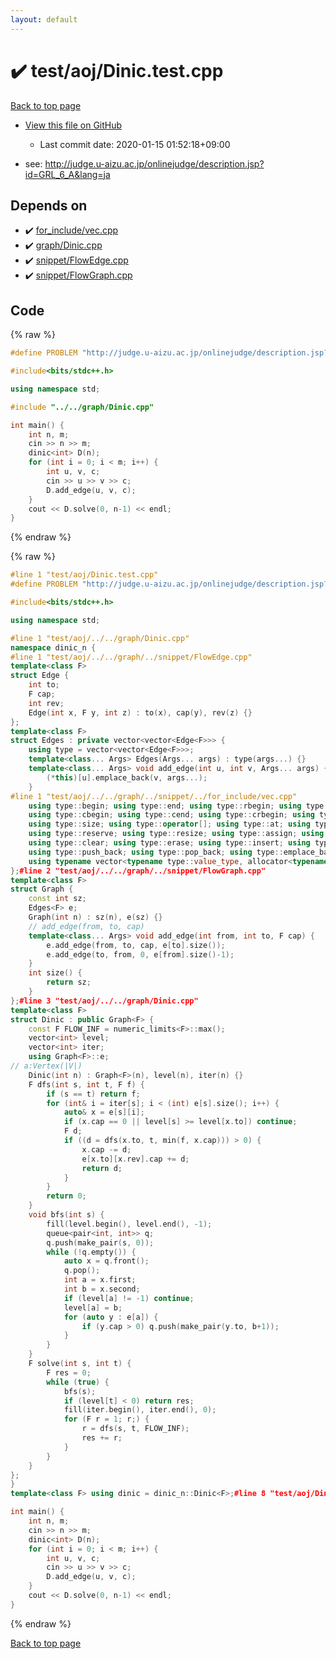 ```yaml
---
layout: default
---
```


<!-- mathjax config similar to math.stackexchange -->
<script type="text/javascript" async
  src="https://cdnjs.cloudflare.com/ajax/libs/mathjax/2.7.5/MathJax.js?config=TeX-MML-AM_CHTML">
</script>
<script type="text/x-mathjax-config">
  MathJax.Hub.Config({
    TeX: { equationNumbers: { autoNumber: "AMS" }},
    tex2jax: {
      inlineMath: [ ['$','$'] ],
      processEscapes: true
    },
    "HTML-CSS": { matchFontHeight: false },
    displayAlign: "left",
    displayIndent: "2em"
  });
</script>

<script type="text/javascript" src="https://cdnjs.cloudflare.com/ajax/libs/jquery/3.4.1/jquery.min.js"></script>
<script src="https://cdn.jsdelivr.net/npm/jquery-balloon-js@1.1.2/jquery.balloon.min.js" integrity="sha256-ZEYs9VrgAeNuPvs15E39OsyOJaIkXEEt10fzxJ20+2I=" crossorigin="anonymous"></script>
<script type="text/javascript" src="../../../assets/js/copy-button.js"></script>
<link rel="stylesheet" href="../../../assets/css/copy-button.css" />


# :heavy_check_mark: test/aoj/Dinic.test.cpp

<a href="../../../index.html">Back to top page</a>

* <a href="{{ site.github.repository_url }}/blob/master/test/aoj/Dinic.test.cpp">View this file on GitHub</a>
    - Last commit date: 2020-01-15 01:52:18+09:00


* see: <a href="http://judge.u-aizu.ac.jp/onlinejudge/description.jsp?id=GRL_6_A&lang=ja">http://judge.u-aizu.ac.jp/onlinejudge/description.jsp?id=GRL_6_A&lang=ja</a>


## Depends on

* :heavy_check_mark: <a href="../../../library/for_include/vec.cpp.html">for_include/vec.cpp</a>
* :heavy_check_mark: <a href="../../../library/graph/Dinic.cpp.html">graph/Dinic.cpp</a>
* :heavy_check_mark: <a href="../../../library/snippet/FlowEdge.cpp.html">snippet/FlowEdge.cpp</a>
* :heavy_check_mark: <a href="../../../library/snippet/FlowGraph.cpp.html">snippet/FlowGraph.cpp</a>


## Code

<a id="unbundled"></a>
{% raw %}
```cpp
#define PROBLEM "http://judge.u-aizu.ac.jp/onlinejudge/description.jsp?id=GRL_6_A&lang=ja"

#include<bits/stdc++.h>

using namespace std;

#include "../../graph/Dinic.cpp"

int main() {
	int n, m;
	cin >> n >> m;
	dinic<int> D(n);
	for (int i = 0; i < m; i++) {
		int u, v, c;
		cin >> u >> v >> c;
		D.add_edge(u, v, c);
	}
	cout << D.solve(0, n-1) << endl;
}
```
{% endraw %}

<a id="bundled"></a>
{% raw %}
```cpp
#line 1 "test/aoj/Dinic.test.cpp"
#define PROBLEM "http://judge.u-aizu.ac.jp/onlinejudge/description.jsp?id=GRL_6_A&lang=ja"

#include<bits/stdc++.h>

using namespace std;

#line 1 "test/aoj/../../graph/Dinic.cpp"
namespace dinic_n {
#line 1 "test/aoj/../../graph/../snippet/FlowEdge.cpp"
template<class F>
struct Edge {
	int to;
	F cap;
	int rev;
	Edge(int x, F y, int z) : to(x), cap(y), rev(z) {}
};
template<class F>
struct Edges : private vector<vector<Edge<F>>> {
	using type = vector<vector<Edge<F>>>;
	template<class... Args> Edges(Args... args) : type(args...) {}
	template<class... Args> void add_edge(int u, int v, Args... args) {
		(*this)[u].emplace_back(v, args...);
	}
#line 1 "test/aoj/../../graph/../snippet/../for_include/vec.cpp"
	using type::begin; using type::end; using type::rbegin; using type::rend;
	using type::cbegin; using type::cend; using type::crbegin; using type::crend;
	using type::size; using type::operator[]; using type::at; using type::back; using type::front;
	using type::reserve; using type::resize; using type::assign; using type::shrink_to_fit;
	using type::clear; using type::erase; using type::insert; using type::swap; 
	using type::push_back; using type::pop_back; using type::emplace_back; using type::empty;
	using typename vector<typename type::value_type, allocator<typename type::value_type>>::iterator;#line 16 "test/aoj/../../graph/../snippet/FlowEdge.cpp"
};#line 2 "test/aoj/../../graph/../snippet/FlowGraph.cpp"
template<class F>
struct Graph {
	const int sz;
	Edges<F> e;
	Graph(int n) : sz(n), e(sz) {}
	// add_edge(from, to, cap)
	template<class... Args> void add_edge(int from, int to, F cap) {
		e.add_edge(from, to, cap, e[to].size());
		e.add_edge(to, from, 0, e[from].size()-1);
	}
	int size() {
		return sz;
	}
};#line 3 "test/aoj/../../graph/Dinic.cpp"
template<class F>
struct Dinic : public Graph<F> {
	const F FLOW_INF = numeric_limits<F>::max();
	vector<int> level;
	vector<int> iter;
	using Graph<F>::e;
// a:Vertex(|V|)
	Dinic(int n) : Graph<F>(n), level(n), iter(n) {}
	F dfs(int s, int t, F f) {
		if (s == t) return f;
		for (int& i = iter[s]; i < (int) e[s].size(); i++) {
			auto& x = e[s][i];
			if (x.cap == 0 || level[s] >= level[x.to]) continue;
			F d;
			if ((d = dfs(x.to, t, min(f, x.cap))) > 0) {
				x.cap -= d;
				e[x.to][x.rev].cap += d;
				return d;
			}
		}
		return 0;
	}
	void bfs(int s) {
		fill(level.begin(), level.end(), -1);
		queue<pair<int, int>> q;
		q.push(make_pair(s, 0));
		while (!q.empty()) {
			auto x = q.front();
			q.pop();
			int a = x.first;
			int b = x.second;
			if (level[a] != -1) continue;
			level[a] = b;
			for (auto y : e[a]) {
				if (y.cap > 0) q.push(make_pair(y.to, b+1));
			}
		}
	}
	F solve(int s, int t) {
		F res = 0;
		while (true) {
			bfs(s);
			if (level[t] < 0) return res;
			fill(iter.begin(), iter.end(), 0);
			for (F r = 1; r;) {
				r = dfs(s, t, FLOW_INF);
				res += r;
			}
		}
	}
};
}
template<class F> using dinic = dinic_n::Dinic<F>;#line 8 "test/aoj/Dinic.test.cpp"

int main() {
	int n, m;
	cin >> n >> m;
	dinic<int> D(n);
	for (int i = 0; i < m; i++) {
		int u, v, c;
		cin >> u >> v >> c;
		D.add_edge(u, v, c);
	}
	cout << D.solve(0, n-1) << endl;
}
```
{% endraw %}

<a href="../../../index.html">Back to top page</a>

